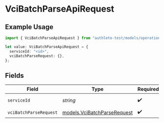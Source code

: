# VciBatchParseApiRequest

## Example Usage

```typescript
import { VciBatchParseApiRequest } from "authlete-test/models/operations";

let value: VciBatchParseApiRequest = {
  serviceId: "<id>",
  vciBatchParseRequest: {},
};
```

## Fields

| Field                                                               | Type                                                                | Required                                                            | Description                                                         |
| ------------------------------------------------------------------- | ------------------------------------------------------------------- | ------------------------------------------------------------------- | ------------------------------------------------------------------- |
| `serviceId`                                                         | *string*                                                            | :heavy_check_mark:                                                  | A service ID.                                                       |
| `vciBatchParseRequest`                                              | [models.VciBatchParseRequest](../../models/vcibatchparserequest.md) | :heavy_check_mark:                                                  | N/A                                                                 |